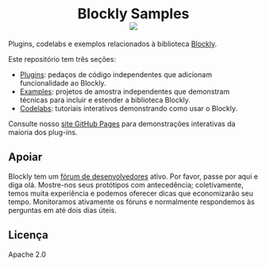 <h1 align="center">
Blockly Samples <br /> <a href="https://github.com/google/blockly"><img src="https://tinyurl.com/built-on-blockly" /> </a>
</h1>

Plugins, codelabs e exemplos relacionados à biblioteca [Blockly](https://github.com/google/blockly).

Este repositório tem três seções:

- [Plugins](plugins/): pedaços de código independentes que adicionam funcionalidade ao Blockly.
- [Examples](examples/): projetos de amostra independentes que demonstram técnicas para incluir e estender a biblioteca Blockly.
- [Codelabs](codelabs/): tutoriais interativos demonstrando como usar o Blockly.

Consulte nosso [site GitHub Pages](https://google.github.io/blockly-samples/index.html) para demonstrações interativas da maioria dos plug-ins.

## Apoiar

Blockly tem um [fórum de desenvolvedores](https://groups.google.com/forum/#!forum/blockly) ativo. Por favor, passe por aqui e diga olá. Mostre-nos seus protótipos com antecedência; coletivamente, temos muita experiência e podemos oferecer dicas que economizarão seu tempo. Monitoramos ativamente os fóruns e normalmente respondemos às perguntas em até dois dias úteis.


## Licença

Apache 2.0
